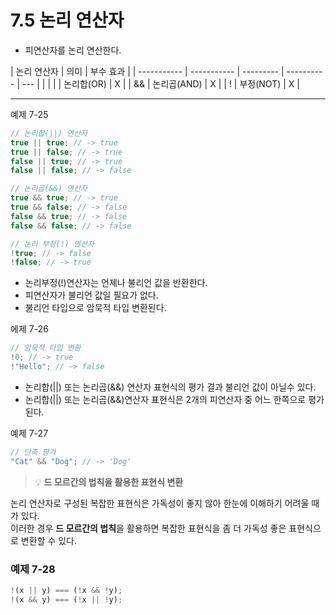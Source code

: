 # 7.5 논리 연산자

- 피연산자를 논리 연산한다.

| 논리 연산자 | 의미        | 부수 효과 |
| ----------- | ----------- | --------- | ---------- | --- |
|             |             |           | 논리합(OR) | X   |
| &&          | 논리곱(AND) | X         |
| !           | 부정(NOT)   | X         |

---

예제 7-25

```js
// 논리합(||) 연산자
true || true; // -> true
true || false; // -> true
false || true; // -> true
false || false; // -> false

// 논리곱(&&) 연산자
true && true; // -> true
true && false; // -> false
false && true; // -> false
false && false; // -> false

// 논리 부정(!) 연산자
!true; // -> false
!false; // -> true
```

- 논리부정(!)연산자는 언제나 불리언 값을 반환한다.
- 피연산자가 불리언 값일 필요가 없다.
- 불리언 타입으로 암묵적 타입 변환된다.

에제 7-26

```js
// 암묵적 타입 변환
!0; // -> true
!"Hello"; // -> false
```

- 논리합(||) 또는 논리곱(&&) 연산자 표현식의 평가 결과 불리언 값이 아닐수 있다.
- 논리합(||) 또는 논리곱(&&)연산자 표현식은 2개의 피연산자 중 어느 한쪽으로 평가된다.

예제 7-27

```js
// 단축 평가
"Cat" && "Dog"; // -> 'Dog'
```

> 💡 **드 모르간의 법칙을 활용한 표현식 변환**

논리 연산자로 구성된 복잡한 표현식은 가독성이 좋지 않아 한눈에 이해하기 어려울 때가 있다.  
이러한 경우 **드 모르간의 법칙**을 활용하면 복잡한 표현식을 좀 더 가독성 좋은 표현식으로 변환할 수 있다.

### 예제 7-28

```js
!(x || y) === (!x && !y);
!(x && y) === (!x || !y);
```
